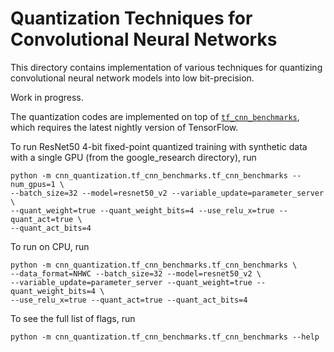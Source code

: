 # Quantization Techniques for Convolutional Neural Networks

This directory contains implementation of various techniques for quantizing
convolutional neural network models into low bit-precision.

Work in progress.

The quantization codes are implemented on top of [`tf_cnn_benchmarks`](https://github.com/tensorflow/benchmarks/tree/master/scripts/tf_cnn_benchmarks),
which requires the latest nightly version of TensorFlow.

To run ResNet50 4-bit fixed-point quantized training with synthetic data
with a single GPU (from the google_research directory), run

```
python -m cnn_quantization.tf_cnn_benchmarks.tf_cnn_benchmarks --num_gpus=1 \
--batch_size=32 --model=resnet50_v2 --variable_update=parameter_server \
--quant_weight=true --quant_weight_bits=4 --use_relu_x=true --quant_act=true \
--quant_act_bits=4
```

To run on CPU, run

```
python -m cnn_quantization.tf_cnn_benchmarks.tf_cnn_benchmarks \
--data_format=NHWC --batch_size=32 --model=resnet50_v2 \
--variable_update=parameter_server --quant_weight=true --quant_weight_bits=4 \
--use_relu_x=true --quant_act=true --quant_act_bits=4
```

To see the full list of flags, run

```
python -m cnn_quantization.tf_cnn_benchmarks.tf_cnn_benchmarks --help
```

